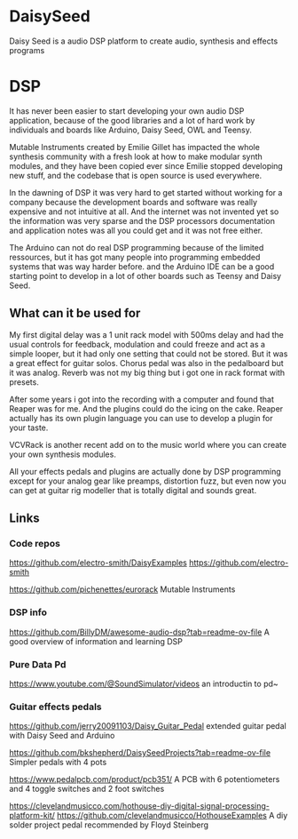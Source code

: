 # DaisySeed
Daisy Seed is a audio DSP platform to create audio, synthesis and effects programs

# DSP
It has never been easier to start developing your own audio DSP application,
because of the good libraries and a lot of hard work by individuals and boards like Arduino, Daisy Seed, OWL and Teensy.

Mutable Instruments created by Emilie Gillet has impacted the whole synthesis community with a fresh look at how to make modular synth modules,
and they have been copied ever since Emilie stopped developing new stuff, and the codebase that is open source is used everywhere.

In the dawning of DSP it was very hard to get started without working for a company because the development boards and software was really expensive and not intuitive at all. And the internet was not invented yet so the information was very sparse and the DSP processors documentation and application notes was all you could get and it was not free either.

The Arduino can not do real DSP programming because of the limited ressources, but it has got many people into programming embedded systems that was way harder before.
and the Arduino IDE can be a good starting point to develop in a lot of other boards such as Teensy and Daisy Seed.

## What can it be used for
My first digital delay was a 1 unit rack model with 500ms delay and had the usual controls for feedback, modulation and could freeze and act as a simple looper,
but it had only one setting that could not be stored. But it was a great effect for guitar solos.
Chorus pedal was also in the pedalboard but it was analog.
Reverb was not my big thing but i got one in rack format with presets.

After some years i got into the recording with a computer and found that Reaper was for me. And the plugins could do the icing on the cake.
Reaper actually has its own plugin language you can use to develop a plugin for your taste.

VCVRack is another recent add on to the music world where you can create your own synthesis modules.

All your effects pedals and plugins are actually done by DSP programming except for your analog gear like preamps, distortion fuzz, but even now you can get at guitar rig modeller that is totally digital and sounds great.

## Links
### Code repos
https://github.com/electro-smith/DaisyExamples
https://github.com/electro-smith

https://github.com/pichenettes/eurorack
Mutable Instruments 

### DSP info
https://github.com/BillyDM/awesome-audio-dsp?tab=readme-ov-file
A good overview of information and learning DSP

### Pure Data Pd
https://www.youtube.com/@SoundSimulator/videos
an introductin to pd~

### Guitar effects pedals
https://github.com/jerry20091103/Daisy_Guitar_Pedal
extended guitar pedal with Daisy Seed and Arduino

https://github.com/bkshepherd/DaisySeedProjects?tab=readme-ov-file
Simpler pedals with 4 pots

https://www.pedalpcb.com/product/pcb351/
A PCB with 6 potentiometers and 4 toggle switches and 2 foot switches

https://clevelandmusicco.com/hothouse-diy-digital-signal-processing-platform-kit/
https://github.com/clevelandmusicco/HothouseExamples
A diy solder project pedal recommended by Floyd Steinberg



